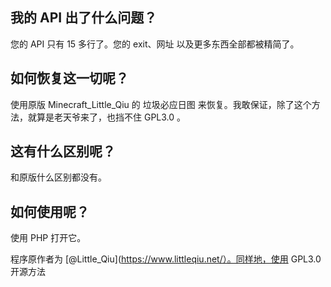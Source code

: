 ## 我的 API 出了什么问题？
您的 API 只有 15 多行了。您的 exit、网址 以及更多东西全部都被精简了。
## 如何恢复这一切呢？
使用原版 Minecraft_Little_Qiu 的 垃圾必应日图 来恢复。我敢保证，除了这个方法，就算是老天爷来了，也挡不住 GPL3.0 。
## 这有什么区别呢？
和原版什么区别都没有。
## 如何使用呢？
使用 PHP 打开它。

程序原作者为 [@Little_Qiu](https://www.littleqiu.net/）。同样地，使用 GPL3.0 开源方法
